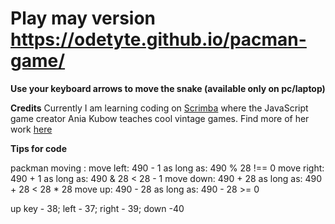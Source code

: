 #  Play may version https://odetyte.github.io/pacman-game/

**Use your keyboard arrows to move  the snake (available only on pc/laptop)**

**Credits**
Currently I am learning coding on [Scrimba](https://scrimba.com/) where the JavaScript game creator Ania Kubow teaches cool vintage games. Find more of her work [here](https://www.javascriptgames.online/)

**Tips for code**

packman moving :
 move left: 490 - 1
as long as: 490 % 28 !== 0
move right: 490 + 1
as long as: 490 & 28 < 28 - 1
move down: 490 + 28
as long as: 490 + 28 < 28 * 28
move up: 490 - 28
as long as: 490 - 28 >= 0

up key - 38; left - 37; right - 39; down -40
